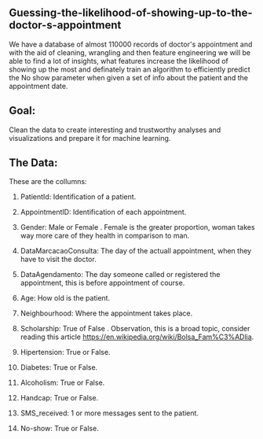Guessing-the-likelihood-of-showing-up-to-the-doctor-s-appointment
----------------------------------------------------------------------
We have a database of almost 110000 records of doctor's appointment and with the aid of cleaning, wrangling and then feature engineering we will be able to find a lot of insights, what features increase the likelihood of showing up the most and definately train an algorithm to efficiently predict the No show parameter when given a set of info about the patient and the appointment date.

Goal:
---------
Clean the data to create interesting and trustworthy analyses and visualizations and prepare it for machine learning.

The Data:
---------
These are the collumns:

01) PatientId: Identification of a patient.

02) AppointmentID: Identification of each appointment.
03) Gender: Male or Female . Female is the greater proportion, woman takes way more care of they health in comparison to man.
04) DataMarcacaoConsulta: The day of the actuall appointment, when they have to visit the doctor.
05) DataAgendamento: The day someone called or registered the appointment, this is before appointment of course.
06) Age: How old is the patient.
07) Neighbourhood: Where the appointment takes place.
08) Scholarship: True of False . Observation, this is a broad topic, consider reading this article https://en.wikipedia.org/wiki/Bolsa_Fam%C3%ADlia.
09) Hipertension: True or False.
10) Diabetes: True or False.
11) Alcoholism: True or False.
12) Handcap: True or False.
13) SMS_received: 1 or more messages sent to the patient.
14) No-show: True or False.
